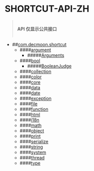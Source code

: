 # SHORTCUT-API-ZH

> <br/>**API 仅显示公共接口** <br/> <br/>


+ ##[com.decmoon.shortcut](../../README.md)
    + ####[argument](package-argument-zh.md)
        + #####[Arguments](class-Arguments-zh.md)
    + ####[bool]()
        + #####[BooleanJudge]()
    + ####[collection]()
    + ####[color]()
    + ####[core]()
    + ####[data]()
    + ####[date]()
    + ####[exception]()
    + ####[file]()
    + ####[function]()
    + ####[html]()
    + ####[i18n]()
    + ####[math]()
    + ####[object]()
    + ####[print]()
    + ####[serialize]()
    + ####[string]()
    + ####[system]()
    + ####[thread]()
    + ####[type]()
















